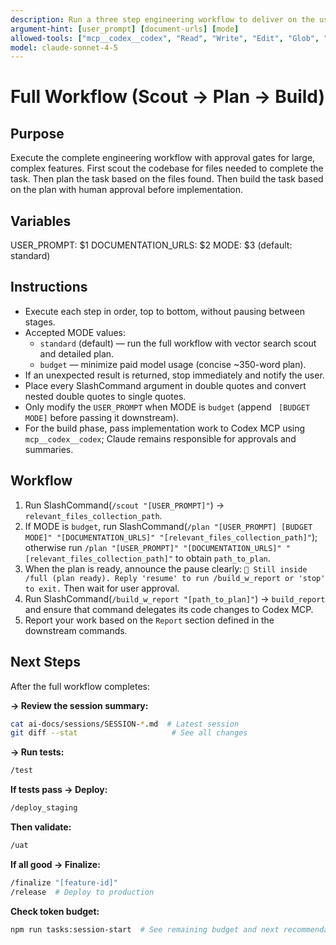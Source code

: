 ```yaml
---
description: Run a three step engineering workflow to deliver on the user_prompt
argument-hint: [user_prompt] [document-urls] [mode]
allowed-tools: ["mcp__codex__codex", "Read", "Write", "Edit", "Glob", "Grep", "run_shell_command"]
model: claude-sonnet-4-5
---
```


# Full Workflow (Scout → Plan → Build)

## Purpose
Execute the complete engineering workflow with approval gates for large, complex features.
First scout the codebase for files needed to complete the task.
Then plan the task based on the files found.
Then build the task based on the plan with human approval before implementation.

## Variables
USER_PROMPT: $1
DOCUMENTATION_URLS: $2
MODE: $3 (default: standard)

## Instructions
- Execute each step in order, top to bottom, without pausing between stages.
- Accepted MODE values:
  - `standard` (default) — run the full workflow with vector search scout and detailed plan.
  - `budget` — minimize paid model usage (concise ~350-word plan).
- If an unexpected result is returned, stop immediately and notify the user.
- Place every SlashCommand argument in double quotes and convert nested double quotes to single quotes.
- Only modify the `USER_PROMPT` when MODE is `budget` (append ` [BUDGET MODE]` before passing it downstream).
- For the build phase, pass implementation work to Codex MCP using `mcp__codex__codex`; Claude remains responsible for approvals and summaries.

## Workflow
1. Run SlashCommand(`/scout "[USER_PROMPT]"`) -> `relevant_files_collection_path`.
2. If MODE is `budget`, run SlashCommand(`/plan "[USER_PROMPT] [BUDGET MODE]" "[DOCUMENTATION_URLS]" "[relevant_files_collection_path]"`); otherwise run `/plan "[USER_PROMPT]" "[DOCUMENTATION_URLS]" "[relevant_files_collection_path]"` to obtain `path_to_plan`.
3. When the plan is ready, announce the pause clearly: `🛑 Still inside /full (plan ready). Reply 'resume' to run /build_w_report or 'stop' to exit.` Then wait for user approval.
4. Run SlashCommand(`/build_w_report "[path_to_plan]"`) -> `build_report` and ensure that command delegates its code changes to Codex MCP.
5. Report your work based on the `Report` section defined in the downstream commands.

## Next Steps
After the full workflow completes:

**→ Review the session summary:**
```bash
cat ai-docs/sessions/SESSION-*.md  # Latest session
git diff --stat                     # See all changes
```

**→ Run tests:**
```bash
/test
```

**If tests pass → Deploy:**
```bash
/deploy_staging
```

**Then validate:**
```bash
/uat
```

**If all good → Finalize:**
```bash
/finalize "[feature-id]"
/release  # Deploy to production
```

**Check token budget:**
```bash
npm run tasks:session-start  # See remaining budget and next recommendations
```
